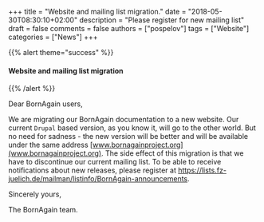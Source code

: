 +++
title = "Website and mailing list migration."
date = "2018-05-30T08:30:10+02:00"
description = "Please register for new mailing list"
draft = false
comments = false
authors = ["pospelov"]
tags = ["Website"]
categories = ["News"]
+++

{{% alert theme="success" %}}
#### Website and mailing list migration
{{% /alert %}}

Dear BornAgain users,

We are migrating our BornAgain documentation to a new website. Our current `Drupal` based version, as you know it, will go to the other world. But no need for sadness - the new version will be better and will be available under the same address [www.bornagainproject.org](www.bornagainproject.org). The side effect of this migration is that we have to discontinue our current mailing list. To be able to receive notifications about new releases, please register at https://lists.fz-juelich.de/mailman/listinfo/BornAgain-announcements.

Sincerely yours,

The BornAgain team.
